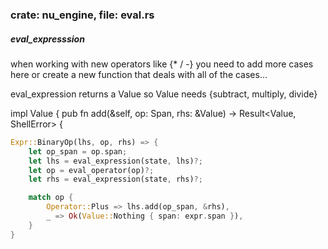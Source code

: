 
### crate: nu_engine, file: eval.rs

##### eval_expresssion
when working with new operators like {* / -} you need to add more cases here or create a new function that deals with all of the cases...

eval_expression returns a Value so Value needs {subtract, multiply, divide}

impl Value {
    pub fn add(&self, op: Span, rhs: &Value) -> Result<Value, ShellError> {


```rust
Expr::BinaryOp(lhs, op, rhs) => {
    let op_span = op.span;
    let lhs = eval_expression(state, lhs)?;
    let op = eval_operator(op)?;
    let rhs = eval_expression(state, rhs)?;

    match op {
        Operator::Plus => lhs.add(op_span, &rhs),
        _ => Ok(Value::Nothing { span: expr.span }),
    }
}
```
